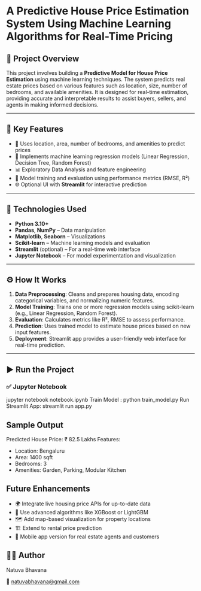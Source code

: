 # A Predictive House Price Estimation System Using Machine Learning Algorithms for Real-Time Pricing

## 📌 Project Overview

This project involves building a **Predictive Model for House Price Estimation** using machine learning techniques. The system predicts real estate prices based on various features such as location, size, number of bedrooms, and available amenities. It is designed for real-time estimation, providing accurate and interpretable results to assist buyers, sellers, and agents in making informed decisions.

---

## 🚀 Key Features

- 📍 Uses location, area, number of bedrooms, and amenities to predict prices
- 🔢 Implements machine learning regression models (Linear Regression, Decision Tree, Random Forest)
- 📊 Exploratory Data Analysis and feature engineering
- 🧠 Model training and evaluation using performance metrics (RMSE, R²)
- 🌐 Optional UI with **Streamlit** for interactive prediction

---

## 🧠 Technologies Used

- **Python 3.10+**
- **Pandas**, **NumPy** – Data manipulation
- **Matplotlib**, **Seaborn** – Visualizations
- **Scikit-learn** – Machine learning models and evaluation
- **Streamlit** (optional) – For a real-time web interface
- **Jupyter Notebook** – For model experimentation and visualization

---

## ⚙️ How It Works

1. **Data Preprocessing**: Cleans and prepares housing data, encoding categorical variables, and normalizing numeric features.
2. **Model Training**: Trains one or more regression models using scikit-learn (e.g., Linear Regression, Random Forest).
3. **Evaluation**: Calculates metrics like R², RMSE to assess performance.
4. **Prediction**: Uses trained model to estimate house prices based on new input features.
5. **Deployment**: Streamlit app provides a user-friendly web interface for real-time prediction.

---

## ▶️ Run the Project

### ✅ Jupyter Notebook
jupyter notebook notebook.ipynb
Train Model : python train_model.py
Run Streamlit App: streamlit run app.py

## Sample Output
Predicted House Price: ₹ 82.5 Lakhs
Features:
- Location: Bengaluru
- Area: 1400 sqft
- Bedrooms: 3
- Amenities: Garden, Parking, Modular Kitchen

 ## Future Enhancements
- 🌍 Integrate live housing price APIs for up-to-date data
- 🧮 Use advanced algorithms like XGBoost or LightGBM
- 🗺️ Add map-based visualization for property locations
- 🏗️ Extend to rental price prediction
- 📱 Mobile app version for real estate agents and customers

## 👩‍💻 Author
Natuva Bhavana

📧 natuvabhavana@gmail.com
